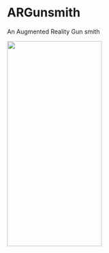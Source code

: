 # ARGunsmith
An Augmented Reality Gun smith

<img src= "./Resources/giphy.gif" width="222" height="480" frameBorder="0" class="giphy-embed" allowFullScreen></img>

